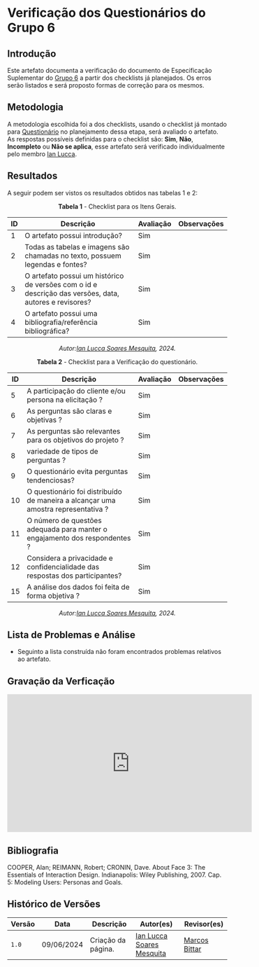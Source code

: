 # Verificação dos Questionários do Grupo 6

## Introdução

Este artefato documenta a verificação do documento de Especificação Suplementar do [Grupo 6](https://requisitos-de-software.github.io/2024.1-Firefox/) a partir dos checklists já planejados. Os erros serão listados e será proposto formas de correção para os mesmos.


## Metodologia

A metodologia escolhida foi a dos checklists, usando o checklist já montado para [Questionário](docs/Verificacao/entrega2/planejamento_entr_2.m) no planejamento dessa etapa, será avaliado o artefato. As respostas possíveis definidas para o checklist são:
**Sim**, **Não**, **Incompleto** ou **Não se aplica**, esse artefato será verificado individualmente pelo membro  [Ian Lucca](https://github.com/IanLucca12).



## Resultados

A seguir podem ser vistos os resultados obtidos nas tabelas 1 e 2: 

<center>

**Tabela 1** - Checklist para os Itens Gerais.

| ID  | Descrição                                                                                              | Avaliação | Observações |
| --- | ------------------------------------------------------------------------------------------------------ | --------- | ----------- |
| 1   | O artefato possui introdução?                                                                          |   Sim        |             |
| 2   | Todas as tabelas e imagens são chamadas no texto, possuem legendas e fontes?                                      |  Sim         |             |
| 3   | O artefato possui um histórico de versões com o id e descrição das versões, data, autores e revisores? |   Sim        |             |
| 4   |     O artefato possui uma bibliografia/referência bibliográfica?                            |   Sim        |             |

_Autor:[Ian Lucca Soares Mesquita](https://github.com/IanLucca12), 2024._


</center>

<center>

**Tabela 2** - Checklist para a Verificação do questionário.

| ID  | Descrição                                                                                                        | Avaliação | Observações |
| --- | --------------------------------------------------------------------------------------------------------------- | --------- | ----------- |
| 5 |    A participação do cliente e/ou persona na elicitação ?                                       |  Sim         |          |            |
| 6 |      As perguntas são claras e objetivas ?                   |    Sim       |          |            |
| 7 |         As perguntas são relevantes para os objetivos do projeto ?                               |   Sim        |          |            |
| 8 |       variedade de tipos de perguntas ?                                |    Sim       |  |           |
| 9 |       O questionário evita perguntas tendenciosas?                              |   Sim        |          |            |
| 10 |      O questionário foi distribuído de maneira a alcançar uma amostra representativa ?                                |Sim|          |            |
| 11 |       O número de questões adequada para manter o engajamento dos respondentes ?                                |Sim|          |            |
| 12 |      Considera a privacidade e confidencialidade das respostas dos participantes?                                |      Sim     |          |            |
| 15 |      A análise dos dados foi feita de forma objetiva ?                                |     Sim      |          |            |


_Autor:[Ian Lucca Soares Mesquita](https://github.com/IanLucca12), 2024._

</center>



## Lista de Problemas e Análise 

- Seguinto a lista construída não foram encontrados problemas relativos ao artefato.


## Gravação da Verficação 
<iframe width="560" height="315" src="https://www.youtube.com/embed/TABgjCmP9Tc?si=SB57KwpYemrg8cm6" title="YouTube video player" frameborder="0" allow="accelerometer; autoplay; clipboard-write; encrypted-media; gyroscope; picture-in-picture; web-share" referrerpolicy="strict-origin-when-cross-origin" allowfullscreen></iframe>


## Bibliografia


COOPER, Alan; REIMANN, Robert; CRONIN, Dave. About Face 3: The Essentials of Interaction Design. Indianapolis: Wiley Publishing, 2007. Cap. 5: Modeling Users: Personas and Goals.


## Histórico de Versões

| Versão | Data       | Descrição                                   | Autor(es)                                        | Revisor(es)                                      |
| ------ | ---------- | ------------------------------------------- | ------------------------------------------------ | ------------------------------------------------ |
| `1.0`  | 09/06/2024 | Criação da página.                          | [Ian Lucca Soares Mesquita](https://github.com/IanLucca12) | [Marcos Bittar](https://github.com/Bittarx)|

